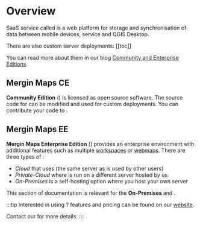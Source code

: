 # Overview

SaaS <MainPlatformName /> service called <ServerCloudNameLink /> is a web platform for storage and synchronisation of data between mobile devices, <MainPlatformNameLink /> service and QGIS Desktop. 

There are also custom server deployments: 
[[toc]]

You can read more about them in our blog [<MainPlatformName /> Community and Enterprise Editions](https://merginmaps.com/blog/introducing-mergin-maps-community-and-enterprise-editions).

## Mergin Maps CE

**<MainPlatformName /> Community Edition** (<CommunityPlatformNameLink />) is licensed as open source software. The source code for <CommunityPlatformName /> can be modified and used for custom deployments. You can contribute your code to <GitHubRepo id="MerginMaps/server" />.

## Mergin Maps EE

**Mergin Maps Enterprise Edition** (<EnterprisePlatformNameLink />) provides an enterprise environment with additional features such as multiple [workspaces](../manage/workspaces/) or [webmaps](../manage/dashboard-maps/). There are three types of <EnterprisePlatformNameLink />:
- *Cloud* that uses <AppDomainNameLink /> (the same server as is used by other <MainPlatformName /> users)
- *Private-Cloud* where <MainPlatformName /> is run on a different server hosted by us
- *On-Premises* is a self-hosting option where you host your own server

This section of documentation is relevant for the **On-Premises <EnterprisePlatformName />** and **<CommunityPlatformName />**.

:::tip Interested in using <EnterprisePlatformName />?
<EnterprisePlatformName /> features and pricing can be found on our [website](https://merginmaps.com/pricing). 

Contact our <MerginMapsEmail id="sales" desc="sales team" /> for more details.
:::
